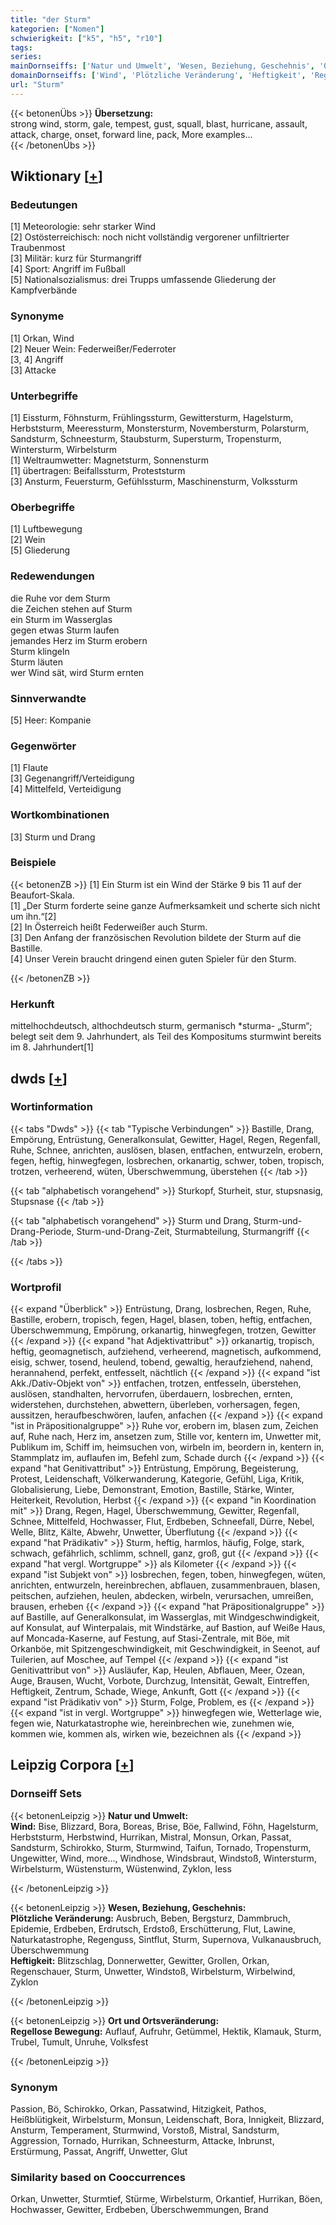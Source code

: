 ```yaml
---
title: "der Sturm"
kategorien: ["Nomen"]
schwierigkeit: ["k5", "h5", "r10"]
tags:
series:
mainDornseiffs: ['Natur und Umwelt', 'Wesen, Beziehung, Geschehnis', 'Ort und Ortsveränderung']
domainDornseiffs: ['Wind', 'Plötzliche Veränderung', 'Heftigkeit', 'Regellose Bewegung']
url: "Sturm"
---
```


{{< betonenÜbs >}}
**Übersetzung:**  
strong wind, storm, gale, tempest, gust, squall, blast, hurricane, assault, attack, charge, onset, forward line, pack, More examples...  
{{< /betonenÜbs >}}

## Wiktionary [[+](https://de.wiktionary.org/wiki/Sturm)]

### Bedeutungen
[1] Meteorologie: sehr starker Wind  
[2] Ostösterreichisch: noch nicht vollständig vergorener unfiltrierter Traubenmost  
[3] Militär: kurz für Sturmangriff  
[4] Sport: Angriff im Fußball  
[5] Nationalsozialismus: drei Trupps umfassende Gliederung der Kampfverbände  

### Synonyme
[1] Orkan, Wind  
[2] Neuer Wein: Federweißer/Federroter  
[3, 4] Angriff  
[3] Attacke  

### Unterbegriffe
[1] Eissturm, Föhnsturm, Frühlingssturm, Gewittersturm, Hagelsturm, Herbststurm, Meeressturm, Monstersturm, Novembersturm, Polarsturm, Sandsturm, Schneesturm, Staubsturm, Supersturm, Tropensturm, Wintersturm, Wirbelsturm  
[1] Weltraumwetter: Magnetsturm, Sonnensturm  
[1] übertragen: Beifallssturm, Proteststurm  
[3] Ansturm, Feuersturm, Gefühlssturm, Maschinensturm, Volkssturm  

### Oberbegriffe
[1] Luftbewegung  
[2] Wein  
[5] Gliederung  

### Redewendungen
die Ruhe vor dem Sturm  
die Zeichen stehen auf Sturm  
ein Sturm im Wasserglas  
gegen etwas Sturm laufen  
jemandes Herz im Sturm erobern  
Sturm klingeln  
Sturm läuten  
wer Wind sät, wird Sturm ernten  

### Sinnverwandte
[5] Heer: Kompanie  

### Gegenwörter
[1] Flaute  
[3] Gegenangriff/Verteidigung  
[4] Mittelfeld, Verteidigung  

### Wortkombinationen
[3] Sturm und Drang  

### Beispiele
{{< betonenZB >}}
[1] Ein Sturm ist ein Wind der Stärke 9 bis 11 auf der Beaufort-Skala.  
[1] „Der Sturm forderte seine ganze Aufmerksamkeit und scherte sich nicht um ihn.“[2]  
[2] In Österreich heißt Federweißer auch Sturm.  
[3] Den Anfang der französischen Revolution bildete der Sturm auf die Bastille.  
[4] Unser Verein braucht dringend einen guten Spieler für den Sturm.  

{{< /betonenZB >}}
### Herkunft
mittelhochdeutsch, althochdeutsch sturm, germanisch *sturma- „Sturm“; belegt seit dem 9. Jahrhundert, als Teil des Kompositums sturmwint bereits im 8. Jahrhundert[1]  



## dwds [[+](https://www.dwds.de/wb/Sturm)]

### Wortinformation
{{< tabs "Dwds" >}}
{{< tab "Typische Verbindungen" >}}
Bastille, Drang, Empörung, Entrüstung, Generalkonsulat, Gewitter, Hagel, Regen, Regenfall, Ruhe, Schnee, anrichten, auslösen, blasen, entfachen, entwurzeln, erobern, fegen, heftig, hinwegfegen, losbrechen, orkanartig, schwer, toben, tropisch, trotzen, verheerend, wüten, Überschwemmung, überstehen
{{< /tab >}}

{{< tab "alphabetisch vorangehend" >}}
Sturkopf, Sturheit, stur, stupsnasig, Stupsnase
{{< /tab >}}

{{< tab "alphabetisch vorangehend" >}}
Sturm und Drang, Sturm-und-Drang-Periode, Sturm-und-Drang-Zeit, Sturmabteilung, Sturmangriff
{{< /tab >}}

{{< /tabs >}}

### Wortprofil
{{< expand "Überblick" >}} Entrüstung, Drang, losbrechen, Regen, Ruhe, Bastille, erobern, tropisch, fegen, Hagel, blasen, toben, heftig, entfachen, Überschwemmung, Empörung, orkanartig, hinwegfegen, trotzen, Gewitter {{< /expand >}}
{{< expand "hat Adjektivattribut" >}} orkanartig, tropisch, heftig, geomagnetisch, aufziehend, verheerend, magnetisch, aufkommend, eisig, schwer, tosend, heulend, tobend, gewaltig, heraufziehend, nahend, herannahend, perfekt, entfesselt, nächtlich {{< /expand >}}
{{< expand "ist Akk./Dativ-Objekt von" >}} entfachen, trotzen, entfesseln, überstehen, auslösen, standhalten, hervorrufen, überdauern, losbrechen, ernten, widerstehen, durchstehen, abwettern, überleben, vorhersagen, fegen, aussitzen, heraufbeschwören, laufen, anfachen {{< /expand >}}
{{< expand "ist in Präpositionalgruppe" >}} Ruhe vor, erobern im, blasen zum, Zeichen auf, Ruhe nach, Herz im, ansetzen zum, Stille vor, kentern im, Unwetter mit, Publikum im, Schiff im, heimsuchen von, wirbeln im, beordern in, kentern in, Stammplatz im, auflaufen im, Befehl zum, Schade durch {{< /expand >}}
{{< expand "hat Genitivattribut" >}} Entrüstung, Empörung, Begeisterung, Protest, Leidenschaft, Völkerwanderung, Kategorie, Gefühl, Liga, Kritik, Globalisierung, Liebe, Demonstrant, Emotion, Bastille, Stärke, Winter, Heiterkeit, Revolution, Herbst {{< /expand >}}
{{< expand "in Koordination mit" >}} Drang, Regen, Hagel, Überschwemmung, Gewitter, Regenfall, Schnee, Mittelfeld, Hochwasser, Flut, Erdbeben, Schneefall, Dürre, Nebel, Welle, Blitz, Kälte, Abwehr, Unwetter, Überflutung {{< /expand >}}
{{< expand "hat Prädikativ" >}} Sturm, heftig, harmlos, häufig, Folge, stark, schwach, gefährlich, schlimm, schnell, ganz, groß, gut {{< /expand >}}
{{< expand "hat vergl. Wortgruppe" >}} als Kilometer {{< /expand >}}
{{< expand "ist Subjekt von" >}} losbrechen, fegen, toben, hinwegfegen, wüten, anrichten, entwurzeln, hereinbrechen, abflauen, zusammenbrauen, blasen, peitschen, aufziehen, heulen, abdecken, wirbeln, verursachen, umreißen, brausen, erheben {{< /expand >}}
{{< expand "hat Präpositionalgruppe" >}} auf Bastille, auf Generalkonsulat, im Wasserglas, mit Windgeschwindigkeit, auf Konsulat, auf Winterpalais, mit Windstärke, auf Bastion, auf Weiße Haus, auf Moncada-Kaserne, auf Festung, auf Stasi-Zentrale, mit Böe, mit Orkanböe, mit Spitzengeschwindigkeit, mit Geschwindigkeit, in Seenot, auf Tuilerien, auf Moschee, auf Tempel {{< /expand >}}
{{< expand "ist Genitivattribut von" >}} Ausläufer, Kap, Heulen, Abflauen, Meer, Ozean, Auge, Brausen, Wucht, Vorbote, Durchzug, Intensität, Gewalt, Eintreffen, Heftigkeit, Zentrum, Schade, Wiege, Ankunft, Gott {{< /expand >}}
{{< expand "ist Prädikativ von" >}} Sturm, Folge, Problem, es {{< /expand >}}
{{< expand "ist in vergl. Wortgruppe" >}} hinwegfegen wie, Wetterlage wie, fegen wie, Naturkatastrophe wie, hereinbrechen wie, zunehmen wie, kommen wie, kommen als, wirken wie, bezeichnen als {{< /expand >}}

## Leipzig Corpora [[+](https://corpora.uni-leipzig.de/en/res?word=Sturm&corpusId=deu_newscrawl-public_2018)]

### Dornseiff Sets
{{< betonenLeipzig >}}
**Natur und Umwelt:**  
**Wind:** Bise, Blizzard, Bora, Boreas, Brise, Böe, Fallwind, Föhn, Hagelsturm, Herbststurm, Herbstwind, Hurrikan, Mistral, Monsun, Orkan, Passat, Sandsturm, Schirokko, Sturm, Sturmwind, Taifun, Tornado, Tropensturm, Ungewitter, Wind, more..., Windhose, Windsbraut, Windstoß, Wintersturm, Wirbelsturm, Wüstensturm, Wüstenwind, Zyklon, less  

{{< /betonenLeipzig >}}


{{< betonenLeipzig >}}
**Wesen, Beziehung, Geschehnis:**  
**Plötzliche Veränderung:** Ausbruch, Beben, Bergsturz, Dammbruch, Epidemie, Erdbeben, Erdrutsch, Erdstoß, Erschütterung, Flut, Lawine, Naturkatastrophe, Regenguss, Sintflut, Sturm, Supernova, Vulkanausbruch, Überschwemmung  
**Heftigkeit:** Blitzschlag, Donnerwetter, Gewitter, Grollen, Orkan, Regenschauer, Sturm, Unwetter, Windstoß, Wirbelsturm, Wirbelwind, Zyklon  

{{< /betonenLeipzig >}}


{{< betonenLeipzig >}}
**Ort und Ortsveränderung:**  
**Regellose Bewegung:** Auflauf, Aufruhr, Getümmel, Hektik, Klamauk, Sturm, Trubel, Tumult, Unruhe, Volksfest  

{{< /betonenLeipzig >}}

### Synonym
Passion, Bö, Schirokko, Orkan, Passatwind, Hitzigkeit, Pathos, Heißblütigkeit, Wirbelsturm, Monsun, Leidenschaft, Bora, Innigkeit, Blizzard, Ansturm, Temperament, Sturmwind, Vorstoß, Mistral, Sandsturm, Aggression, Tornado, Hurrikan, Schneesturm, Attacke, Inbrunst, Erstürmung, Passat, Angriff, Unwetter, Glut


### Similarity based on Cooccurrences
Orkan, Unwetter, Sturmtief, Stürme, Wirbelsturm, Orkantief, Hurrikan, Böen, Hochwasser, Gewitter, Erdbeben, Überschwemmungen, Brand

